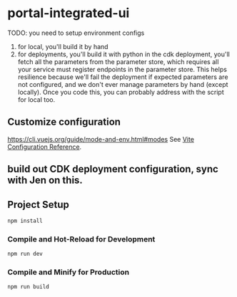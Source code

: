 # portal-integrated-ui

TODO: you need to setup environment configs 
1. for local, you'll build it by hand
2. for deployments, you'll build it with python in the cdk deployment, you'll fetch all the parameters from the parameter store, which requires all your service must register endpoints in the parameter store. This helps resilience because we'll fail the deployment if expected parameters are not configured, and we don't ever manage parameters by hand (except locally). Once you code this, you can probably address with the script for local too. 

## Customize configuration

https://cli.vuejs.org/guide/mode-and-env.html#modes
See [Vite Configuration Reference](https://vitejs.dev/config/).

## build out CDK deployment configuration, sync with Jen on this. 

## Project Setup

```sh
npm install
```

### Compile and Hot-Reload for Development

```sh
npm run dev
```

### Compile and Minify for Production

```sh
npm run build
```
